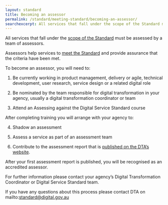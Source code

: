 ```yaml
---
layout: standard
title: Becoming an assessor
permalink: /standard/meeting-standard/becoming-an-assessor/
searchexcerpt: All services that fall under the scope of the Standard must be assessed by a team of assessors.
---
```


All services that fall under the [scope of the Standard](https://www.dta.gov.au/standard/scope-of-standard/) must be assessed by a team of assessors. 

Assessors help services to [meet the Standard](https://www.dta.gov.au/standard/meeting-standard/) and provide assurance that the criteria have been met.

To become an assessor, you will need to: 

1. Be currently working in product management,  delivery or agile, technical development, user research, service design or a related digital role

2. Be nominated by the team responsible for digital transformation in your agency, usually a digital transformation coordinator or team

3. Attend an Assessing against the Digital Service Standard course

After completing training you will arrange with your agency to:

4. Shadow an assessment

5. Assess a service as part of an assessment team

6. Contribute to the assessment report that is [published on the DTA’s website](https://www.dta.gov.au/standard/assessments/). 

After your first assessment report is published, you will be recognised as an accredited assessor. 

For further information please contact your agency’s Digital Transformation Coordinator or Digital Service Standard team. 

If you have any questions about this process please contact DTA on mailto:standard@digital.gov.au
